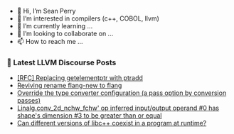 - 👋 Hi, I’m Sean Perry
- 👀 I’m interested in compilers (c++, COBOL, llvm)
- 🌱 I’m currently learning ...
- 💞️ I’m looking to collaborate on ...
- 📫 How to reach me ...

<!---
s66perry/s66perry is a ✨ special ✨ repository because its `README.md` (this file) appears on your GitHub profile.
You can click the Preview link to take a look at your changes.
--->
### 📕 Latest LLVM Discourse Posts

<!-- DISCOURSE-LLVM:START -->
- [[RFC] Replacing getelementptr with ptradd](https://discourse.llvm.org/t/rfc-replacing-getelementptr-with-ptradd/68699#post_14)
- [Reviving rename flang-new to flang](https://discourse.llvm.org/t/reviving-rename-flang-new-to-flang/68130?page=3#post_57)
- [Override the type converter configuration &lpar;a pass option by conversion passes&rpar;](https://discourse.llvm.org/t/override-the-type-converter-configuration-a-pass-option-by-conversion-passes/69304#post_1)
- [Linalg.conv_2d_nchw_fchw&#39; op inferred input/output operand #0 has shape&#39;s dimension #3 to be greater than or equal](https://discourse.llvm.org/t/linalg-conv-2d-nchw-fchw-op-inferred-input-output-operand-0-has-shapes-dimension-3-to-be-greater-than-or-equal/69303#post_1)
- [Can different versions of libc++ coexist in a program at runtime?](https://discourse.llvm.org/t/can-different-versions-of-libc-coexist-in-a-program-at-runtime/69302#post_1)
<!-- DISCOURSE-LLVM:END -->
